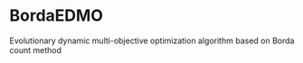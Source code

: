 # BordaEDMO
Evolutionary dynamic multi-objective optimization algorithm based on Borda count method
